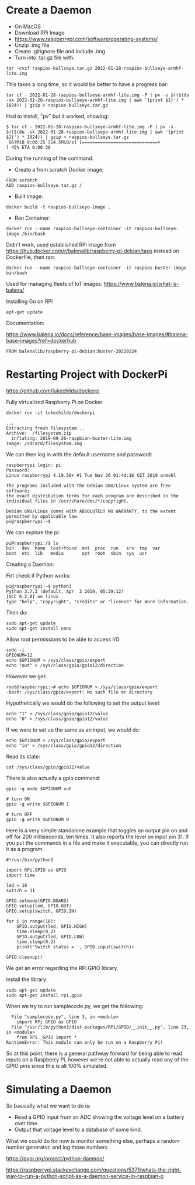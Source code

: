# Create a Daemon


* On MacOS
* Download RPi Image
* https://www.raspberrypi.com/software/operating-systems/
* Unzip .img file
* Create .gitignore file and include .img
* Turn into .tar.gz file with:

```
tar -cvzf raspios-bullseye.tar.gz 2022-01-28-raspios-bullseye-armhf-lite.img
```
This takes a long time, so it would be better to have a progress bar:

```
tar cf - 2022-01-28-raspios-bullseye-armhf-lite.img -P | pv -s $(($(du -sk 2022-01-28-raspios-bullseye-armhf-lite.img | awk '{print $1}') * 1024)) | gzip > raspios-bullseye.tar.gz
```
Had to install, "pv" but it worked, showing:

```
$ tar cf - 2022-01-28-raspios-bullseye-armhf-lite.img -P | pv -s $(($(du -sk 2022-01-28-raspios-bullseye-armhf-lite.img | awk '{print $1}') * 1024)) | gzip > raspios-bullseye.tar.gz
 867MiB 0:00:25 [14.5MiB/s] [=============================>                                      ] 45% ETA 0:00:30
```
During the running of the command.

* Create a from scratch Docker image:

```
FROM scratch
ADD raspios-bullseye.tar.gz /
```

* Built image:

```
docker build -t raspios-bullseye-image .
```
* Ran Container:

```
docker run --name raspios-bullseye-container -it raspios-bullseye-image /bin/bash
```

Didn't work, used established RPi image from https://hub.docker.com/r/balenalib/raspberry-pi-debian/tags instead on Dockerfile, then ran:

```
docker run --name raspios-bullseye-container -it raspios-buster-image bin/bash
```

Used for managing fleets of IoT images. https://www.balena.io/what-is-balena/

Installing Go on RPi

```
apt-get update
```

Documentation:

https://www.balena.io/docs/reference/base-images/base-images/#balena-base-images?ref=dockerhub

```
FROM balenalib/raspberry-pi-debian:buster-20220224
```


# Restarting Project with DockerPi

https://github.com/lukechilds/dockerpi

Fully virtualized Raspberry Pi on Docker


```
docker run -it lukechilds/dockerpi

...
Extracting fresh filesystem...
Archive:  /filesystem.zip
  inflating: 2019-09-26-raspbian-buster-lite.img
image: /sdcard/filesystem.img

```

We can then log in with the default username and password:

```
raspberrypi login: pi
Password:
Linux raspberrypi 4.19.50+ #1 Tue Nov 26 01:49:16 CET 2019 armv6l

The programs included with the Debian GNU/Linux system are free software;
the exact distribution terms for each program are described in the
individual files in /usr/share/doc/*/copyright.

Debian GNU/Linux comes with ABSOLUTELY NO WARRANTY, to the extent
permitted by applicable law.
pi@raspberrypi:~$
```

We can explore the pi:

```
pi@raspberrypi:/$ ls
bin   dev  home  lost+found  mnt  proc  run   srv  tmp  var
boot  etc  lib   media       opt  root  sbin  sys  usr
```

Creating a Daemon:

Firt check if Python works:

```
pi@raspberrypi:~$ python3
Python 3.7.3 (default, Apr  3 2019, 05:39:12)
[GCC 8.2.0] on linux
Type "help", "copyright", "credits" or "license" for more information.
```

Then do:

```
sudo apt-get update
sudo apt-get install nano
```

Allow root permissions to be able to access I/O

```
sudo -i
GPIONUM=12
echo $GPIONUM > /sys/class/gpio/export
echo "out" > /sys/class/gpio/gpio12/direction
```

However we get:

```
root@raspberrypi:~# echo $GPIONUM > /sys/class/gpio/export
-bash: /sys/class/gpio/export: No such file or directory
```

Hypothetically we would do the following to set the output level:

```
echo "1" > /sys/class/gpio/gpio12/value
echo "0" > /sys/class/gpio/gpio12/value
```

If we were to set up the same as an input, we would do:

```
echo $GPIONUM > /sys/class/gpio/export
echo "in" > /sys/class/gpio/gpio12/direction
```

Read its state:

```
cat /sys/class/gpio/gpio12/value
```

There is also actually a gpio command:

```
gpio -g mode $GPIONUM out

# turn ON
gpio -g write $GPIONUM 1

# turn OFF
gpio -g write $GPIONUM 0
```


Here is a very simple standalone example that toggles an output pin on and off for 200 milliseconds, ten times. It also reports the level on input pin 31. If you put the commands in a file and make it executable, you can directly run it as a program.


```
#!/usr/bin/python3

import RPi.GPIO as GPIO
import time

led = 18
switch = 31

GPIO.setmode(GPIO.BOARD)
GPIO.setup(led, GPIO.OUT)
GPIO.setup(switch, GPIO.IN)

for i in range(10):
    GPIO.output(led, GPIO.HIGH)
    time.sleep(0.2)
    GPIO.output(led, GPIO.LOW)
    time.sleep(0.2)
    print('Switch status = ', GPIO.input(switch))

GPIO.cleanup()

```

We get an error regarding the RPi.GPIO library.

Install the library:

```
sudo apt-get update
sudo apt-get install rpi.gpio
```

When we try to run samplecode.py, we get the following:

```
  File "samplecode.py", line 3, in <module>
    import RPi.GPIO as GPIO
  File "/usr/lib/python3/dist-packages/RPi/GPIO/__init__.py", line 23, in <module>
    from RPi._GPIO import *
RuntimeError: This module can only be run on a Raspberry Pi!
```

So at this point, there is a general pathway forward for being able to read inputs on a Raspberry Pi, however we're not able to actually read any of the GPIO pins since this is all 100% simulated.

# Simulating a Daemon

So basically what we want to do is:

* Read a GPIO input from an ADC showing the voltage level on a battery over time.
* Output that voltage level to a database of some kind.

What we could do for now is monitor something else, perhaps a random number generator, and log those numbers 


https://pypi.org/project/python-daemon/

https://raspberrypi.stackexchange.com/questions/5371/whats-the-right-way-to-run-a-python-script-as-a-daemon-service-in-raspbian-o